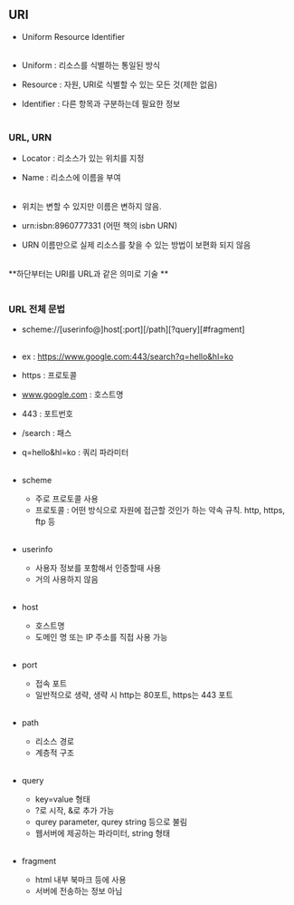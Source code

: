 ## URI
- Uniform Resource Identifier<br><br>

- Uniform  : 리소스를 식별하는 통일된 방식<br>
- Resource : 자원, URI로 식별할 수 있는 모든 것(제한 없음)<br>
- Identifier : 다른 항목과 구분하는데 필요한 정보<br><br>

### URL, URN
- Locator : 리소스가 있는 위치를 지정<br>
- Name : 리소스에 이름을 부여<br><br>

- 위치는 변할 수 있지만 이름은 변하지 않음.<br>
- urn:isbn:8960777331 (어떤 책의 isbn URN)<br>
- URN 이름만으로 실제 리소스를 찾을 수 있는 방법이 보편화 되지 않음<br><br>

**하단부터는 URI를 URL과 같은 의미로 기술 **<br><br>

### URL 전체 문법
- scheme://\[userinfo\@\]host\[\:port\]\[\/path\]\[\?query\]\[\#fragment\]<br><br>

- ex : https://www.google.com:443/search?q=hello&hl=ko<br>
- https : 프로토콜<br>
- www.google.com : 호스트명<br>
- 443 : 포트번호<br>
- /search : 패스<br>
- q=hello&hl=ko : 쿼리 파라미터<br><br>

- scheme<br>
	- 주로 프로토콜 사용<br>
	- 프로토콜 : 어떤 방식으로 자원에 접근할 것인가 하는 약속 규칙. http, https, ftp 등<br><br>

- userinfo<br>
	- 사용자 정보를 포함해서 인증할때 사용<br>
	- 거의 사용하지 않음<br><br>

- host<br>
	- 호스트명<br>
	- 도메인 명 또는 IP 주소를 직접 사용 가능<br><br>

- port<br>
	- 접속 포트<br>
	- 일반적으로 생략, 생략 시 http는 80포트, https는 443 포트<br><br>

- path<br>
	- 리소스 경로<br>
	- 계층적 구조<br><br>

- query<br>
	- key=value 형태<br>
	- ?로 시작, &로 추가 가능<br>
	- qurey parameter, qurey string 등으로 불림<br>
	- 웹서버에 제공하는 파라미터, string 형태<br><br>

- fragment<br>
	- html 내부 북마크 등에 사용<br>
	- 서버에 전송하는 정보 아님<br><br>